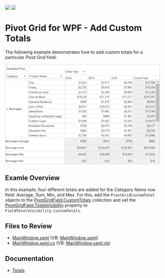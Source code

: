 <!-- default badges list -->
[![](https://img.shields.io/badge/Open_in_DevExpress_Support_Center-FF7200?style=flat-square&logo=DevExpress&logoColor=white)](https://supportcenter.devexpress.com/ticket/details/E2135)
[![](https://img.shields.io/badge/📖_How_to_use_DevExpress_Examples-e9f6fc?style=flat-square)](https://docs.devexpress.com/GeneralInformation/403183)
<!-- default badges end -->

# Pivot Grid for WPF - Add Custom Totals

The following example demonstrates how to add custom totals for a particular Pivot Grid field:

![Pivot Grid](./image/pivotgrid.png)

## Examle Overview

In this example, four different totals are added for the _Category Name_ row field: Average, Sum, Min, and Max. For this, add the `PivotGridCustomTotal` objects to the [PivotGridField.CustomTotals](https://docs.devexpress.com/WPF/DevExpress.Xpf.PivotGrid.PivotGridField.CustomTotals?p=netframework) collection and set the [PivotGridField.TotalsVisibility](https://docs.devexpress.com/WPF/DevExpress.Xpf.PivotGrid.PivotGridField.TotalsVisibility?p=netframework) property to `FieldTotalsVisibility.CustomTotals`.

## Files to Review

* [MainWindow.xaml](./CS/HowToAddCustomTotals/MainWindow.xaml) (VB: [MainWindow.xaml](./VB/HowToAddCustomTotals/MainWindow.xaml))
* [MainWindow.xaml.cs](./CS/HowToAddCustomTotals/MainWindow.xaml.cs) (VB: [MainWindow.xaml.vb](./VB/HowToAddCustomTotals/MainWindow.xaml.vb))

## Documentation

- [Totals](https://docs.devexpress.com/WPF/8057/controls-and-libraries/pivot-grid/data-shaping/aggregation/totals?p=netframework)



